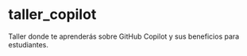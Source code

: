 # taller_copilot
Taller donde te aprenderás sobre GitHub Copilot y sus beneficios para estudiantes.
